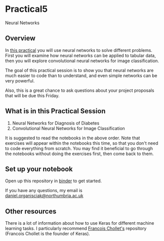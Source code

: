 # Practical5
Neural Networks

## Overview
In [this practical](https://github.com/KF5012-AI2020/Practical5) you will use neural networks to solve different problems. First you will examine how neural networks can be applied to tabular data, then you will explore convolutional neural networks for image classification.

The goal of this practical session is to show you that neural networks are much easier to code than to understand, and even simple networks can be very powerful.

Also, this is a great chance to ask questions about your project proposals that will be due this Friday. 

## What is in this Practical Session
1. Neural Networks for Diagnosis of Diabetes
2. Convolutional Neural Networks for Image Classification

It is suggested to read the notebooks in the above order. Note that exercises will appear within the notebooks this time, so that you don't need to code everything from scratch. You may find it beneficial to go through the notebooks without doing the exercises first, then come back to them.

## Set up your notebook
Open up this repository in [binder]() to get started.

If you have any questions, my email is daniel.organisciak@northumbria.ac.uk

## Other resources
There is a lot of information about how to use Keras for different machine learning tasks. I particularly recommend [Francois Chollet's](https://github.com/fchollet/keras-resources) repository (Francois Chollet is the founder of Keras).
